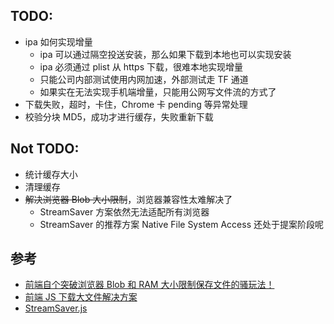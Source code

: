 ## TODO:

-   ipa 如何实现增量
    -   ipa 可以通过隔空投送安装，那么如果下载到本地也可以实现安装
    -   ipa 必须通过 plist 从 https 下载，很难本地实现增量
    -   只能公司内部测试使用内网加速，外部测试走 TF 通道
    -   如果实在无法实现手机端增量，只能用公网写文件流的方式了
-   下载失败，超时，卡住，Chrome 卡 pending 等异常处理
-   校验分块 MD5，成功才进行缓存，失败重新下载

## Not TODO:

-   统计缓存大小
-   清理缓存
-   ~~解决浏览器 Blob 大小限制~~，浏览器兼容性太难解决了
    -   StreamSaver 方案依然无法适配所有浏览器
    -   StreamSaver 的推荐方案 Native File System Access 还处于提案阶段呢

## 参考

-   [前端自个突破浏览器 Blob 和 RAM 大小限制保存文件的骚玩法！](https://juejin.cn/post/6985883442122604574)
-   [前端 JS 下载大文件解决方案](https://www.cnblogs.com/mrwh/p/13227709.html)
-   [StreamSaver.js](https://github.com/jimmywarting/StreamSaver.js)
